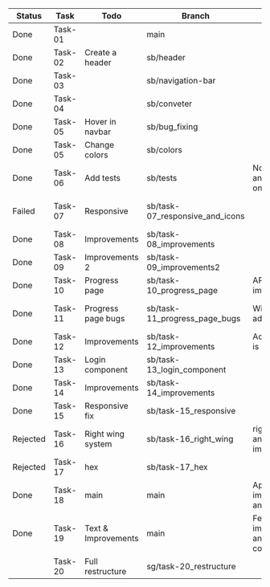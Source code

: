 | **Status** | **Task** | **Todo**            | **Branch**                      | **Notes**                            | **Issues**             |
|------------|----------|---------------------|---------------------------------|--------------------------------------|------------------------|
| Done       | Task-01  |                     | main                            |                                      |                        |
| Done       | Task-02  | Create a header     | sb/header                       |                                      |                        |
| Done       | Task-03  |                     | sb/navigation-bar               |                                      |                        |
| Done       | Task-04  |                     | sb/conveter                     |                                      |                        |
| Done       | Task-05  | Hover in navbar     | sb/bug_fixing                    |                                      |                        |
| Done       | Task-05  | Change colors       | sb/colors                       |                                      |                        |
| Done       | Task-06  | Add tests           | sb/tests                        | Not added any tests yet, only env    |                        |
| Failed     | Task-07  | Responsive          | sb/task-07_responsive_and_icons |                                      | Could not make it work |
| Done       | Task-08  | Improvements        | sb/task-08_improvements         |                                      |                        |
| Done       | Task-09  | Improvements 2      | sb/task-09_improvements2        |                                      |                        |
| Done       | Task-10  | Progress page       | sb/task-10_progress_page        | API call not implemented             |                        |
| Done       | Task-11  | Progress page bugs  | sb/task-11_progress_page_bugs   | Will not be added..                  | addMonth not protected |
| Done       | Task-12  | Improvements        | sb/task-12_improvements         | Admin button is placeholder          |                        |
| Done       | Task-13  | Login component     | sb/task-13_login_component      |                                      |                        |
| Done       | Task-14  | Improvements        | sb/task-14_improvements         |                                      |                        |
| Done       | Task-15  | Responsive fix       | sb/task-15_responsive           |                                      | Have a bug             |
| Rejected   | Task-16  | Right wing system   | sb/task-16_right_wing           | right wing, and improvements         |                        |
| Rejected   | Task-17  | hex                 | sb/task-17_hex                  |                                      |                        |
| Done       | Task-18  | main                | main                            | Application improvement and bug fixes |                        |
| Done       | Task-19  | Text & Improvements | main                            | Few improvements and text component  |                        |
|            | Task-20  | Full restructure    | sg/task-20_restructure          |                                      |                        |
